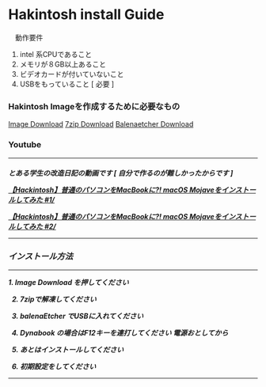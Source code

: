 # Hakintosh install Guide
　動作要件
 1. intel 系CPUであること
 2. メモリが８GB以上あること
 3. ビデオカードが付いていないこと
 4. USBをもっていること [ 必要 ]
 
 <h3>Hakintosh Imageを作成するために必要なもの</h3>
 <a href="https://download1649.mediafire.com/n8yn7ah5y6lg/n4io4v5otl4sg4v/Olarila+Mojave+2020.raw.bz2">Image Download</a>
 <a href="https://www.7-zip.org/a/7z2201-x64.exe">7zip Download</a>
 <a href="https://github.com/balena-io/etcher/releases/download/v1.7.9/balenaEtcher-Portable-1.7.9.exe?d_id=8f49ddae-ddaa-4095-8451-c2ef10e63be3&s_id=1669458658330">Balenaetcher Download</a>
 
 <h3>Youtube</h3>
 <hr>
 <h5>とある学生の改造日記の動画です [ 自分で作るのが難しかったからです ]
 
 
 <a href="https://youtu.be/n58W69M1SPk">【Hackintosh】普通のパソコンをMacBookに?! macOS Mojaveをインストールしてみた #1/<a>
  
  
 <a href="https://www.youtube.com/watch?v=VBBBbY_UQp4">【Hackintosh】普通のパソコンをMacBookに?! macOS Mojaveをインストールしてみた #2/<a>
 <hr>
  <h3>インストール方法</h3>
 <hr>
 1. Image Download を押してください
  
  
 2. 7zipで解凍してください
  
  
 3. balenaEtcher でUSBに入れてください
  
  
 4. Dynabook の場合はF12キーを連打してください 電源おとしてから
  
  
 5. あとはインストールしてください
  
  
 6. 初期設定をしてください
  
  
 <hr>
 


